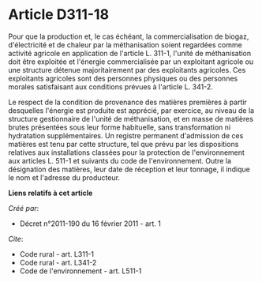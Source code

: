 # Article D311-18

Pour que la production et, le cas échéant, la commercialisation de biogaz, d'électricité et de chaleur par la méthanisation
soient regardées comme activité agricole en application de l'article L. 311-1, l'unité de méthanisation doit être exploitée
et l'énergie commercialisée par un exploitant agricole ou une structure détenue majoritairement par des exploitants
agricoles. Ces exploitants agricoles sont des personnes physiques ou des personnes morales satisfaisant aux conditions
prévues à l'article L. 341-2. 

Le respect de la condition de provenance des matières premières à partir desquelles l'énergie est produite est apprécié, par
exercice, au niveau de la structure gestionnaire de l'unité de méthanisation, et en masse de matières brutes présentées sous
leur forme habituelle, sans transformation ni hydratation supplémentaires. Un registre permanent d'admission de ces matières
est tenu par cette structure, tel que prévu par les dispositions relatives aux installations classées pour la protection de
l'environnement aux articles L. 511-1 et suivants du code de l'environnement. Outre la désignation des matières, leur date de
réception et leur tonnage, il indique le nom et l'adresse du producteur.

**Liens relatifs à cet article**

_Créé par_:

  - Décret n°2011-190 du 16 février 2011 - art. 1

_Cite_:

  - Code rural - art. L311-1
  - Code rural - art. L341-2
  - Code de l'environnement - art. L511-1
